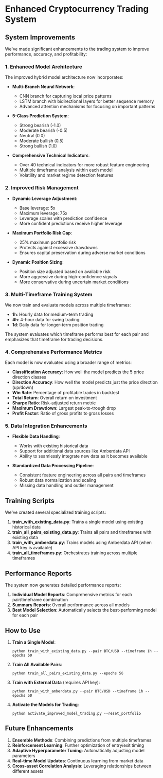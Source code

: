 # Enhanced Cryptocurrency Trading System

## System Improvements

We've made significant enhancements to the trading system to improve performance, accuracy, and profitability:

### 1. Enhanced Model Architecture

The improved hybrid model architecture now incorporates:

- **Multi-Branch Neural Network**:
  - CNN branch for capturing local price patterns
  - LSTM branch with bidirectional layers for better sequence memory
  - Advanced attention mechanisms for focusing on important patterns

- **5-Class Prediction System**:
  - Strong bearish (-1.0)
  - Moderate bearish (-0.5)
  - Neutral (0.0)
  - Moderate bullish (0.5)
  - Strong bullish (1.0)

- **Comprehensive Technical Indicators**:
  - Over 40 technical indicators for more robust feature engineering
  - Multiple timeframe analysis within each model
  - Volatility and market regime detection features

### 2. Improved Risk Management

- **Dynamic Leverage Adjustment**:
  - Base leverage: 5x
  - Maximum leverage: 75x
  - Leverage scales with prediction confidence
  - More confident predictions receive higher leverage

- **Maximum Portfolio Risk Cap**:
  - 25% maximum portfolio risk
  - Protects against excessive drawdowns
  - Ensures capital preservation during adverse market conditions

- **Dynamic Position Sizing**:
  - Position size adjusted based on available risk
  - More aggressive during high-confidence signals
  - More conservative during uncertain market conditions

### 3. Multi-Timeframe Training System

We now train and evaluate models across multiple timeframes:

- **1h**: Hourly data for medium-term trading
- **4h**: 4-hour data for swing trading
- **1d**: Daily data for longer-term position trading

The system evaluates which timeframe performs best for each pair and emphasizes that timeframe for trading decisions.

### 4. Comprehensive Performance Metrics

Each model is now evaluated using a broader range of metrics:

- **Classification Accuracy**: How well the model predicts the 5 price direction classes
- **Direction Accuracy**: How well the model predicts just the price direction (up/down)
- **Win Rate**: Percentage of profitable trades in backtest
- **Total Return**: Overall return on investment
- **Sharpe Ratio**: Risk-adjusted return metric
- **Maximum Drawdown**: Largest peak-to-trough drop
- **Profit Factor**: Ratio of gross profits to gross losses

### 5. Data Integration Enhancements

- **Flexible Data Handling**:
  - Works with existing historical data
  - Support for additional data sources like Amberdata API
  - Ability to seamlessly integrate new data as it becomes available

- **Standardized Data Processing Pipeline**:
  - Consistent feature engineering across all pairs and timeframes
  - Robust data normalization and scaling
  - Missing data handling and outlier management

## Training Scripts

We've created several specialized training scripts:

1. **train_with_existing_data.py**: Trains a single model using existing historical data
2. **train_all_pairs_existing_data.py**: Trains all pairs and timeframes with existing data
3. **train_with_amberdata.py**: Trains models using Amberdata API (when API key is available)
4. **train_all_timeframes.py**: Orchestrates training across multiple timeframes

## Performance Reports

The system now generates detailed performance reports:

1. **Individual Model Reports**: Comprehensive metrics for each pair/timeframe combination
2. **Summary Reports**: Overall performance across all models
3. **Best Model Selection**: Automatically selects the best-performing model for each pair

## How to Use

1. **Train a Single Model**:
   ```
   python train_with_existing_data.py --pair BTC/USD --timeframe 1h --epochs 50
   ```

2. **Train All Available Pairs**:
   ```
   python train_all_pairs_existing_data.py --epochs 50
   ```

3. **Train with External Data** (requires API key):
   ```
   python train_with_amberdata.py --pair BTC/USD --timeframe 1h --epochs 50
   ```

4. **Activate the Models for Trading**:
   ```
   python activate_improved_model_trading.py --reset_portfolio
   ```

## Future Enhancements

1. **Ensemble Methods**: Combining predictions from multiple timeframes
2. **Reinforcement Learning**: Further optimization of entry/exit timing
3. **Adaptive Hyperparameter Tuning**: Automatically adjusting model parameters
4. **Real-time Model Updates**: Continuous learning from market data
5. **Cross-asset Correlation Analysis**: Leveraging relationships between different assets